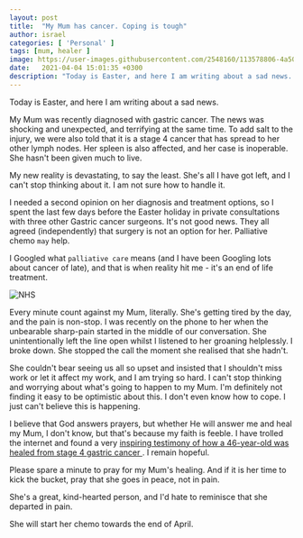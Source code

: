 ```yaml
---
layout: post
title:  "My Mum has cancer. Coping is tough"
author: israel
categories: [ 'Personal' ]
tags: [mum, healer ]
image: https://user-images.githubusercontent.com/2548160/113578806-4a506c00-961b-11eb-8f32-026e3030acbc.jpeg
date:   2021-04-04 15:01:35 +0300
description: "Today is Easter, and here I am writing about a sad news. My Mum was recently diagnosed with gastric cancer..."
---
```


Today is Easter, and here I am writing about a sad news.

My Mum was recently diagnosed with gastric cancer. The news was shocking and unexpected, and terrifying at the same time. To add salt to the injury, we were also told that it is a stage 4 cancer that has spread to her other lymph nodes. Her spleen is also affected, and her case is inoperable.  She hasn't been given much to live.

My new reality is devastating, to say the least. She's all I have got left, and I can't stop thinking about it.  I am not sure how to handle it.

I needed a second opinion on her diagnosis and treatment options, so I spent the last few days before the Easter holiday in private consultations with three other Gastric cancer surgeons. It's not good news. They all agreed (independently) that surgery is not an option for her. Palliative chemo `may` help.

I Googled what `palliative care` means (and I have been Googling lots about cancer of late), and that is when reality hit me - it's an end of life treatment.

<p class="aligncenter">
<img class="lazyimg" alt="NHS" src="https://user-images.githubusercontent.com/2548160/113579142-c64ab400-961b-11eb-9641-26aa331d4211.png"/> 
<br>
</p>

Every minute count against my Mum, literally. She's getting tired by the day, and the pain is non-stop. I was recently on the phone to her when the unbearable sharp-pain started in the middle of our conversation. She unintentionally left the line open whilst I listened to her groaning helplessly.  I broke down.  She stopped the call the moment she realised that she hadn't.

She couldn't bear seeing us all so upset and insisted that I shouldn't miss work or let it affect my work, and I am trying so hard. I can't stop thinking and worrying about what's going to happen to my Mum. I'm definitely not finding it easy to be optimistic about this. I don't even know how to cope. I just can't believe this is happening.

 I believe that God answers prayers, but whether He will answer me and heal my Mum, I don't know, but that's because my faith is feeble. I have trolled the internet and found a very <a href="https://debbiesdream.org/survivor_stories/lisa-gardner/#:~:text=I%20am%20a%2046-year,aorta%2C%20making%20my%20case%20inoperable" target="_blank"> inspiring testimony of how a 46-year-old was healed from stage 4 gastric cancer </a>. I remain hopeful.

Please spare a minute to pray for my Mum's healing. And if it is her time to kick the bucket, pray that she goes in peace, not in pain.

She's a great, kind-hearted person, and I'd hate to reminisce that she departed in pain.

She will start her chemo towards the end of April.
